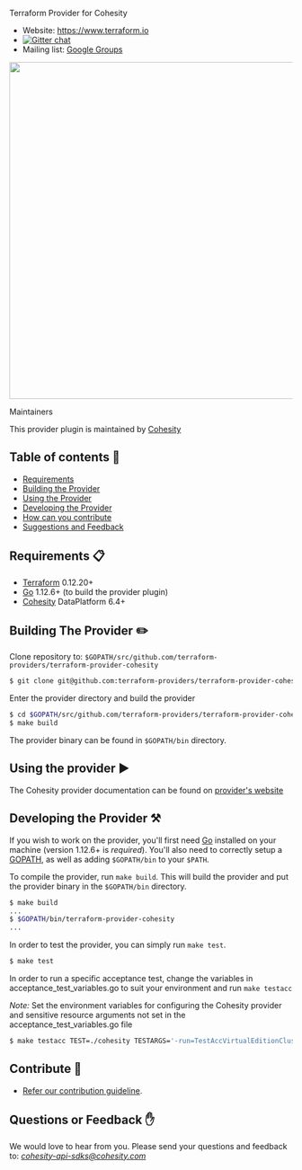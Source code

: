 Terraform Provider for Cohesity

- Website: https://www.terraform.io
- [![Gitter chat](https://badges.gitter.im/hashicorp-terraform/Lobby.png)](https://gitter.im/hashicorp-terraform/Lobby)
- Mailing list: [Google Groups](http://groups.google.com/group/terraform-tool)

<img src="https://cdn.rawgit.com/hashicorp/terraform-website/master/content/source/assets/images/logo-hashicorp.svg" width="600px">

Maintainers

This provider plugin is maintained by [Cohesity](https://www.cohesity.com/)

## Table of contents :scroll:

 - [Requirements](#requirements)
 - [Building the Provider](#building-the-provider)
 - [Using the Provider](#using-the-provider)
 - [Developing the Provider](#developing-the-provider)
 - [How can you contribute](#contribute)
 - [Suggestions and Feedback](#suggest)


## <a name ="requirements"></a> Requirements :clipboard:

-	[Terraform](https://www.terraform.io/downloads.html) 0.12.20+
-	[Go](https://golang.org/doc/install) 1.12.6+ (to build the provider plugin)
-   [Cohesity](https://www.cohesity.com/) DataPlatform 6.4+

## <a name ="building-the-provider"></a> Building The Provider :pencil2:

Clone repository to: `$GOPATH/src/github.com/terraform-providers/terraform-provider-cohesity`

```sh
$ git clone git@github.com:terraform-providers/terraform-provider-cohesity $GOPATH/src/github.com/terraform-providers/terraform-provider-cohesity
```

Enter the provider directory and build the provider

```sh
$ cd $GOPATH/src/github.com/terraform-providers/terraform-provider-cohesity
$ make build
```

The provider binary can be found in `$GOPATH/bin` directory.

## <a name ="using-the-provider"></a> Using the provider :arrow_forward:

The Cohesity provider documentation can be found on [provider's website](https://www.terraform.io/docs/providers/cohesity/index.html)

## <a name ="developing-the-provider"></a> Developing the Provider :hammer_and_pick:

If you wish to work on the provider, you'll first need [Go](http://www.golang.org) installed on your machine (version 1.12.6+ is *required*). You'll also need to correctly setup a [GOPATH](http://golang.org/doc/code.html#GOPATH), as well as adding `$GOPATH/bin` to your `$PATH`.

To compile the provider, run `make build`. This will build the provider and put the provider binary in the `$GOPATH/bin` directory.

```sh
$ make build
...
$ $GOPATH/bin/terraform-provider-cohesity
...
```
In order to test the provider, you can simply run `make test`.

```sh
$ make test
```
In order to run a specific acceptance test, change the variables in acceptance_test_variables.go to suit your environment and run `make testacc`

*Note:* Set the environment variables for configuring the Cohesity provider and sensitive resource arguments not set in the acceptance_test_variables.go file

```sh
$ make testacc TEST=./cohesity TESTARGS='-run=TestAccVirtualEditionCluster_basic'
```

## <a name="contribute"></a> Contribute :handshake:

* [Refer our contribution guideline](./CONTRIBUTING.md).


## <a name ="suggest"></a> Questions or Feedback :raised_hand:

We would love to hear from you. Please send your questions and feedback to: *cohesity-api-sdks@cohesity.com*
